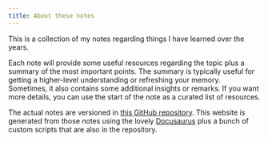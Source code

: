 ```yaml
---
title: About these notes
---
```


This is a collection of my notes regarding things I have learned over the years. 

Each note will provide some useful resources regarding the topic plus a summary of the most important points. The summary is typically useful for getting a higher-level understanding or refreshing your memory. Sometimes, it also contains some additional insights or remarks. If you want more details, you can use the start of the note as a curated list of resources.

The actual notes are versioned in [this GitHub repository](https://github.com/mistermicheels/learning-notes). This website is generated from those notes using the lovely [Docusaurus](https://v2.docusaurus.io/) plus a bunch of custom scripts that are also in the repository.
